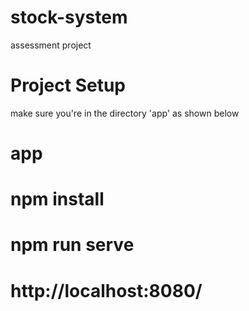 # stock-system
assessment project
# Project Setup
make sure you're in the directory 'app' as shown below
# app
# npm install
# npm run serve
# http://localhost:8080/

